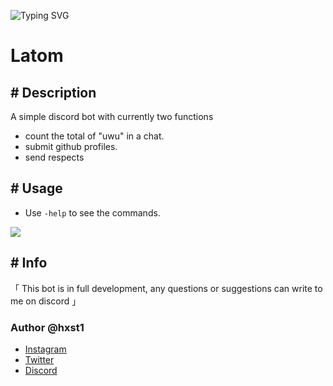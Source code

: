 ![Typing SVG](https://readme-typing-svg.herokuapp.com?color=B878F7&width=500&lines=Latom+Bot+%3C3)
# Latom

## \# Description
A simple discord bot with currently two functions
- count the total of "uwu" in a chat.
- submit github profiles.
- send respects

## \# Usage
- Use `-help` to see the commands.

![](https://media.discordapp.net/attachments/942494743030558741/974593155016056852/unknown.png)

## \# Info
「 This bot is in full development, any questions or suggestions can write to me on discord 」

### Author @hxst1
- [Instagram](https://www.instagram.com/hxst1/)
- [Twitter](https://twitter.com/_hxst/)
- [Discord](https://discord.com/users/398174691027714059)
